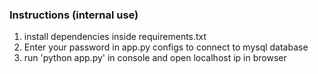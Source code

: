 ### Instructions (internal use)
1) install dependencies inside requirements.txt
1) Enter your password in app.py configs to connect to mysql database
3) run 'python app.py' in console and open localhost ip in browser